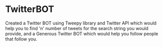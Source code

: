 # TwitterBOT
Created a Twitter BOT using Tweepy library and Twitter API which would help you to find 'n' number of tweets for the search string you would provide, and a Generous Twitter BOT which would help you follow people that follow you.
